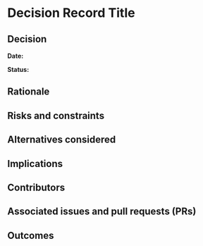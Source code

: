 # Decision Record Title
<!-- The title should be a short present tense imperative phrase, less than 50
     characters, like a git commit message. -->

## Decision

<!-- An overview of the decision made. -->

**Date:** <!-- YYYY-MM-DD -->

**Status:** <!-- proposed, accepted, rejected, deprecated, superseded -->

## Rationale

<!-- The reason for the decision and any comments or disagreements cited. -->

## Risks and constraints

<!-- Any accepted risks associated with the decision. -->

## Alternatives considered

<!-- Other options discussed but decided against. -->

## Implications

<!-- Impacts of this decision. -->

## Contributors

<!-- Who made this decision. -->

## Associated issues and pull requests (PRs)

<!-- Add links to any related GitHub issues and / or PRs. -->

## Outcomes

<!-- Note any outcomes or consequences of the decision . -->
